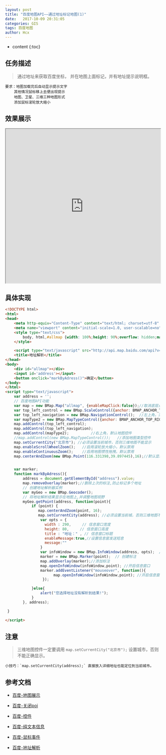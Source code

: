 ```yaml
---
layout: post
title: "百度地图API——通过地址标记地图(1)"
date:   2017-10-09 20:31:05
categories: GIS
tags: 百度地图
author: Hcx
---
```


* content
{:toc}


## 任务描述

>通过地址来获取百度坐标，
    并在地图上面标记，并有地址提示说明框。

    要求：地图加载完后自动显示提示文字
        其他情况鼠标移上去便出现提示
        地图、卫星、三维三种地图形式
        添加鼠标滚轮放大缩小

## 效果展示

<iframe style="width:100%;height:500px" src='http://chunxinhou.top/page/GIS/baiduGis01.html'></iframe>






## 具体实现

```html
<!DOCTYPE html>
<html>
<head>
	<meta http-equiv="Content-Type" content="text/html; charset=utf-8" />
	<meta name="viewport" content="initial-scale=1.0, user-scalable=no" />
	<style type="text/css">
		body, html,#allmap {width: 100%;height: 90%;overflow: hidden;margin:0;font-family:"微软雅黑";}
	</style>

	<script type="text/javascript" src="http://api.map.baidu.com/api?v=2.0&ak=F454f8a5efe5e577997931cc01de3974"></script>
	<title>地址解析</title>
</head>
<body>
	<div id="allmap"></div>
	<input id='address'></input>
	<button onclick="markByAdress()">确定</button>
</body>
</html>
<script type="text/javascript">
	var address = '';
	// 百度地图API功能
	var map = new BMap.Map("allmap", {enableMapClick:false});//取消底层点击事件
  	var top_left_control = new BMap.ScaleControl({anchor: BMAP_ANCHOR_TOP_LEFT});// 左上角，添加比例尺
	var top_left_navigation = new BMap.NavigationControl();  //左上角，添加默认缩放平移控件
	var mapType2 = new BMap.MapTypeControl({anchor: BMAP_ANCHOR_TOP_RIGHT});
	map.addControl(top_left_control);        
    map.addControl(top_left_navigation);
	map.addControl(mapType2);          //右上角，默认地图控件
  	//map.addControl(new BMap.MapTypeControl());   //添加地图类型控件
	map.setCurrentCity("北京市"); //必须设置当前城市，否则三维地图不能显示
	map.enableScrollWheelZoom();   //启用滚轮放大缩小，默认禁用
    map.enableContinuousZoom();    //启用地图惯性拖拽，默认禁用  
	map.centerAndZoom(new BMap.Point(116.331398,39.897445),16);//默认显示地址


	var marker;
	function markByAdress(){
		address = document.getElementById("address").value;
		map.removeOverlay(marker);//删除上次的标注,防止标记多个地址
		// 创建地址解析器实例
		var myGeo = new BMap.Geocoder();
		// 将地址解析结果显示在地图上,并调整地图视野
		myGeo.getPoint(address, function(point){
			if (point) {
			   map.centerAndZoom(point, 16);
			   map.setCurrentCity(address); //必须设置当前城，否则三维地图不能显示			
				var opts = {
				  width : 290,     // 信息窗口宽度
				  height: 80,     // 信息窗口高度
				  title : "地址：" , // 信息窗口标题
				  enableMessage:true,//设置信息窗发送短息
				  message:""
				}
				var infoWindow = new BMap.InfoWindow(address, opts);  // 创建信息窗口对象
				marker = new BMap.Marker(point);  // 创建标注
				map.addOverlay(marker);//添加标注
				map.openInfoWindow(infoWindow,point); //开启信息窗口
				marker.addEventListener("mouseover", function(){          
					  map.openInfoWindow(infoWindow,point); //开启信息窗口
				 });

			}else{
				alert("您选择地址没有解析到结果!");
			}
		}, address);

 }

</script>


```

## 注意

 > 三维地图控件一定要调用  `map.setCurrentCity("北京市");` 设置城市，否则不能正确显示。


    小技巧：`map.setCurrentCity(address);` 直接放入详细地址也能定位到当前城市。


## 参考文档

* [百度-地图展示](http://lbsyun.baidu.com/jsdemo.htm?a#a1_2)

* [百度-关闭poi](http://lbsyun.baidu.com/jsdemo.htm?a#a7_1)

* [百度-控件](http://lbsyun.baidu.com/jsdemo.htm?a#b0_2)

* [百度-纯文本信息](http://lbsyun.baidu.com/jsdemo.htm?a#d0_1)

* [百度-鼠标事件](http://lbsyun.baidu.com/jsdemo.htm?a#f0_4)

* [百度-地址解析](http://lbsyun.baidu.com/jsdemo.htm?a#i7_1)
